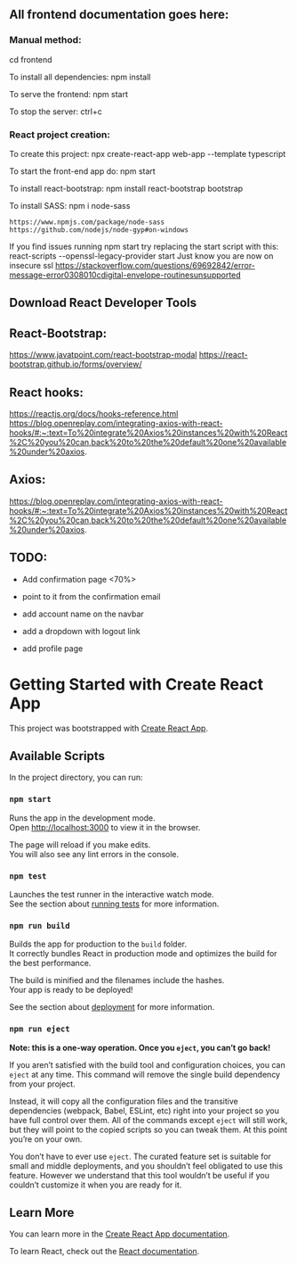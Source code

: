 ## All frontend documentation goes here:
### Manual method:
cd frontend

To install all dependencies:
    npm install

To serve the frontend:
    npm start

To stop the server:
    ctrl+c

### React project creation:
To create this project:
    npx create-react-app web-app --template typescript

To start the front-end app do:
    npm start

To install react-bootstrap:
    npm install react-bootstrap bootstrap

To install SASS:
    npm i node-sass

    https://www.npmjs.com/package/node-sass
    https://github.com/nodejs/node-gyp#on-windows   

If you find issues running npm start
try replacing the start script with this: react-scripts --openssl-legacy-provider start
Just know you are now on insecure ssl
https://stackoverflow.com/questions/69692842/error-message-error0308010cdigital-envelope-routinesunsupported

## Download React Developer Tools

## React-Bootstrap:
https://www.javatpoint.com/react-bootstrap-modal
https://react-bootstrap.github.io/forms/overview/

## React hooks:
https://reactjs.org/docs/hooks-reference.html
https://blog.openreplay.com/integrating-axios-with-react-hooks/#:~:text=To%20integrate%20Axios%20instances%20with%20React%2C%20you%20can,back%20to%20the%20default%20one%20available%20under%20axios.

## Axios:
https://blog.openreplay.com/integrating-axios-with-react-hooks/#:~:text=To%20integrate%20Axios%20instances%20with%20React%2C%20you%20can,back%20to%20the%20default%20one%20available%20under%20axios.


## TODO:

- Add confirmation page <70%>
- point to it from the confirmation email <Done>

- add account name on the navbar
- add a dropdown with logout link
- add profile page















# Getting Started with Create React App

This project was bootstrapped with [Create React App](https://github.com/facebook/create-react-app).

## Available Scripts

In the project directory, you can run:

### `npm start`

Runs the app in the development mode.\
Open [http://localhost:3000](http://localhost:3000) to view it in the browser.

The page will reload if you make edits.\
You will also see any lint errors in the console.

### `npm test`

Launches the test runner in the interactive watch mode.\
See the section about [running tests](https://facebook.github.io/create-react-app/docs/running-tests) for more information.

### `npm run build`

Builds the app for production to the `build` folder.\
It correctly bundles React in production mode and optimizes the build for the best performance.

The build is minified and the filenames include the hashes.\
Your app is ready to be deployed!

See the section about [deployment](https://facebook.github.io/create-react-app/docs/deployment) for more information.

### `npm run eject`

**Note: this is a one-way operation. Once you `eject`, you can’t go back!**

If you aren’t satisfied with the build tool and configuration choices, you can `eject` at any time. This command will remove the single build dependency from your project.

Instead, it will copy all the configuration files and the transitive dependencies (webpack, Babel, ESLint, etc) right into your project so you have full control over them. All of the commands except `eject` will still work, but they will point to the copied scripts so you can tweak them. At this point you’re on your own.

You don’t have to ever use `eject`. The curated feature set is suitable for small and middle deployments, and you shouldn’t feel obligated to use this feature. However we understand that this tool wouldn’t be useful if you couldn’t customize it when you are ready for it.

## Learn More

You can learn more in the [Create React App documentation](https://facebook.github.io/create-react-app/docs/getting-started).

To learn React, check out the [React documentation](https://reactjs.org/).
